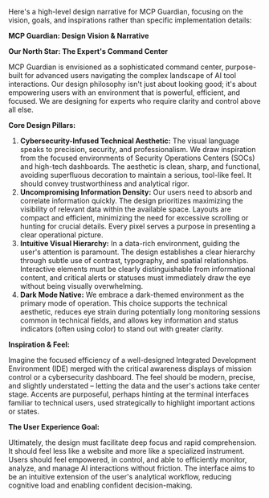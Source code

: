 Here's a high-level design narrative for MCP Guardian, focusing on the vision, goals, and inspirations rather than specific implementation details:

**MCP Guardian: Design Vision & Narrative**

**Our North Star: The Expert's Command Center**

MCP Guardian is envisioned as a sophisticated command center, purpose-built for advanced users navigating the complex landscape of AI tool interactions. Our design philosophy isn't just about looking good; it's about empowering users with an environment that is powerful, efficient, and focused. We are designing for experts who require clarity and control above all else.

**Core Design Pillars:**

1.  **Cybersecurity-Infused Technical Aesthetic:** The visual language speaks to precision, security, and professionalism. We draw inspiration from the focused environments of Security Operations Centers (SOCs) and high-tech dashboards. The aesthetic is clean, sharp, and functional, avoiding superfluous decoration to maintain a serious, tool-like feel. It should convey trustworthiness and analytical rigor.
2.  **Uncompromising Information Density:** Our users need to absorb and correlate information quickly. The design prioritizes maximizing the visibility of relevant data within the available space. Layouts are compact and efficient, minimizing the need for excessive scrolling or hunting for crucial details. Every pixel serves a purpose in presenting a clear operational picture.
3.  **Intuitive Visual Hierarchy:** In a data-rich environment, guiding the user's attention is paramount. The design establishes a clear hierarchy through subtle use of contrast, typography, and spatial relationships. Interactive elements must be clearly distinguishable from informational content, and critical alerts or statuses must immediately draw the eye without being visually overwhelming.
4.  **Dark Mode Native:** We embrace a dark-themed environment as the primary mode of operation. This choice supports the technical aesthetic, reduces eye strain during potentially long monitoring sessions common in technical fields, and allows key information and status indicators (often using color) to stand out with greater clarity.

**Inspiration & Feel:**

Imagine the focused efficiency of a well-designed Integrated Development Environment (IDE) merged with the critical awareness displays of mission control or a cybersecurity dashboard. The feel should be modern, precise, and slightly understated – letting the data and the user's actions take center stage. Accents are purposeful, perhaps hinting at the terminal interfaces familiar to technical users, used strategically to highlight important actions or states.

**The User Experience Goal:**

Ultimately, the design must facilitate deep focus and rapid comprehension. It should feel less like a website and more like a specialized instrument. Users should feel empowered, in control, and able to efficiently monitor, analyze, and manage AI interactions without friction. The interface aims to be an intuitive extension of the user's analytical workflow, reducing cognitive load and enabling confident decision-making.
